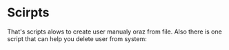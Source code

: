 # Scirpts 
That's scripts alows to create user manualy oraz from file. Also there is one script that can help you delete user from system:
